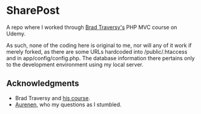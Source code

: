 # SharePost

A repo where I worked through [Brad Traversy's](https://www.udemy.com/object-oriented-php-mvc/learn/v4/overview) PHP MVC course on Udemy.

As such, none of the coding here is original to me, nor will any of it work if
merely forked, as there are some URLs hardcoded into /public/.htaccess and in
app/config/config.php. The database information there pertains only to the
development environment using my local server.

## Acknowledgments
* Brad Traversy and [his course](https://www.udemy.com/object-oriented-php-mvc/learn/v4/overview).
* [Aurenen](https://github.com/aurenen), who my questions as I stumbled.
